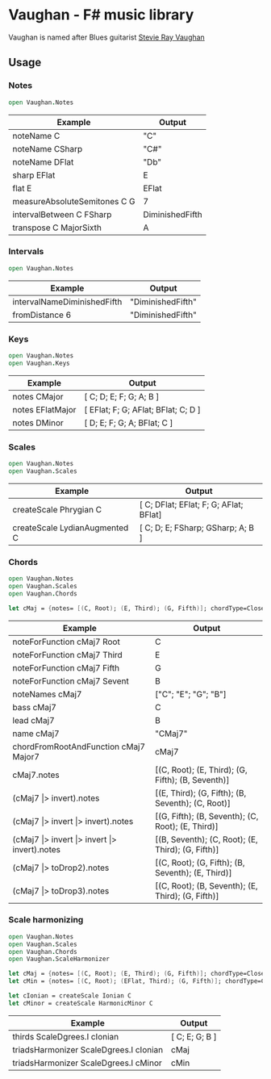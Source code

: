 # Vaughan - F# music library

Vaughan is named after Blues guitarist [Stevie Ray Vaughan](https://en.wikipedia.org/wiki/Stevie_Ray_Vaughan)

## Usage

### Notes

```fsharp
open Vaughan.Notes
```

| Example                                   | Output          |
| ----------------------------------------- | --------------- |
| noteName C                   | "C"             |
| noteName CSharp              | "C#"            |
| noteName DFlat               | "Db"            |
| sharp EFlat                  | E               |
| flat E                       | EFlat           |
| measureAbsoluteSemitones C G | 7               |
| intervalBetween C FSharp     | DiminishedFifth |
| transpose C MajorSixth       | A               |

### Intervals

```fsharp
open Vaughan.Notes
```

| Example                                   | Output            |
| ----------------------------------------- | ----------------- |
| intervalNameDiminishedFifth  | "DiminishedFifth" |
| fromDistance 6               | "DiminishedFifth" |

### Keys

```fsharp
open Vaughan.Notes
open Vaughan.Keys
```

| Example           | Output                              |
| ----------------- | ----------------------------------- |
| notes CMajor      | [ C; D; E; F; G; A; B ]             |
| notes EFlatMajor  | [ EFlat; F; G; AFlat; BFlat; C; D ] |
| notes DMinor     | [ D; E; F; G; A; BFlat; C ]         |

### Scales

```fsharp
open Vaughan.Notes
open Vaughan.Scales
```

| Example                       | Output                                     |
| ----------------------------- | ------------------------------------------ |
| createScale Phrygian C        | [ C; DFlat; EFlat; F; G; AFlat; BFlat]     |
| createScale LydianAugmented C | [ C; D; E; FSharp; GSharp; A; B ]          |


### Chords

```fsharp
open Vaughan.Notes
open Vaughan.Scales
open Vaughan.Chords

let cMaj = {notes= [(C, Root); (E, Third); (G, Fifth)]; chordType=Closed}
```

| Example                                        | Output                                            |
| ---------------------------------------------- | ------------------------------------------------- |
| noteForFunction cMaj7 Root                     | C                                                 |
| noteForFunction cMaj7 Third                    | E                                                 |
| noteForFunction cMaj7 Fifth                    | G                                                 |
| noteForFunction cMaj7 Sevent                   | B                                                 |
| noteNames cMaj7                                | ["C"; "E"; "G"; "B"]                              |
| bass cMaj7                                     | C                                                 |
| lead cMaj7                                     | B                                                 |
| name cMaj7                                     | "CMaj7"                                           |
| chordFromRootAndFunction cMaj7 Major7          | cMaj7                                             |
| cMaj7.notes                                    | [(C, Root); (E, Third); (G, Fifth); (B, Seventh)] |
| (cMaj7 &#124;> invert).notes                        | [(E, Third); (G, Fifth); (B, Seventh); (C, Root)] |
| (cMaj7 &#124;> invert &#124;> invert).notes              | [(G, Fifth); (B, Seventh); (C, Root); (E, Third)] |
| (cMaj7 &#124;> invert &#124;> invert &#124;> invert).notes    | [(B, Seventh); (C, Root); (E, Third); (G, Fifth)] |
| (cMaj7 &#124;> toDrop2).notes                       | [(C, Root); (G, Fifth); (B, Seventh); (E, Third)] |
| (cMaj7 &#124;> toDrop3).notes                       | [(C, Root); (B, Seventh); (E, Third); (G, Fifth)] |

### Scale harmonizing

```fsharp
open Vaughan.Notes
open Vaughan.Scales
open Vaughan.Chords
open Vaughan.ScaleHarmonizer

let cMaj = {notes= [(C, Root); (E, Third); (G, Fifth)]; chordType=Closed}
let cMin = {notes= [(C, Root); (EFlat, Third); (G, Fifth)]; chordType=Closed}

let cIonian = createScale Ionian C
let cMinor = createScale HarmonicMinor C
```

 Example                                       | Output                                 |
| -------------------------------------------- | -------------------------------------- |
| thirds ScaleDgrees.I cIonian                 | [ C; E; G; B ]                        |
| triadsHarmonizer ScaleDgrees.I cIonian       | cMaj                                  |
| triadsHarmonizer ScaleDgrees.I cMinor        | cMin                                  |